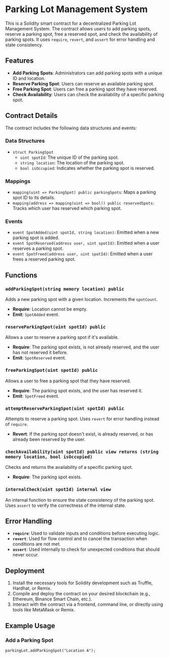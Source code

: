 # Parking Lot Management System

This is a Solidity smart contract for a decentralized Parking Lot Management System. The contract allows users to add parking spots, reserve a parking spot, free a reserved spot, and check the availability of parking spots. It uses `require`, `revert`, and `assert` for error handling and state consistency.

## Features

- **Add Parking Spots**: Administrators can add parking spots with a unique ID and location.
- **Reserve Parking Spot**: Users can reserve an available parking spot.
- **Free Parking Spot**: Users can free a parking spot they have reserved.
- **Check Availability**: Users can check the availability of a specific parking spot.

## Contract Details

The contract includes the following data structures and events:

### Data Structures

- `struct ParkingSpot`
  - `uint spotId`: The unique ID of the parking spot.
  - `string location`: The location of the parking spot.
  - `bool isOccupied`: Indicates whether the parking spot is reserved.

### Mappings

- `mapping(uint => ParkingSpot) public parkingSpots`: Maps a parking spot ID to its details.
- `mapping(address => mapping(uint => bool)) public reservedSpots`: Tracks which user has reserved which parking spot.

### Events

- `event SpotAdded(uint spotId, string location)`: Emitted when a new parking spot is added.
- `event SpotReserved(address user, uint spotId)`: Emitted when a user reserves a parking spot.
- `event SpotFreed(address user, uint spotId)`: Emitted when a user frees a reserved parking spot.

## Functions

### `addParkingSpot(string memory location) public`

Adds a new parking spot with a given location. Increments the `spotCount`.

- **Require**: Location cannot be empty.
- **Emit**: `SpotAdded` event.

### `reserveParkingSpot(uint spotId) public`

Allows a user to reserve a parking spot if it's available.

- **Require**: The parking spot exists, is not already reserved, and the user has not reserved it before.
- **Emit**: `SpotReserved` event.

### `freeParkingSpot(uint spotId) public`

Allows a user to free a parking spot that they have reserved.

- **Require**: The parking spot exists, and the user has reserved it.
- **Emit**: `SpotFreed` event.

### `attemptReserveParkingSpot(uint spotId) public`

Attempts to reserve a parking spot. Uses `revert` for error handling instead of `require`.

- **Revert**: If the parking spot doesn't exist, is already reserved, or has already been reserved by the user.

### `checkAvailability(uint spotId) public view returns (string memory location, bool isOccupied)`

Checks and returns the availability of a specific parking spot.

- **Require**: The parking spot exists.

### `internalCheck(uint spotId) internal view`

An internal function to ensure the state consistency of the parking spot. Uses `assert` to verify the correctness of the internal state.

## Error Handling

- **`require`**: Used to validate inputs and conditions before executing logic.
- **`revert`**: Used for flow control and to cancel the transaction when conditions are not met.
- **`assert`**: Used internally to check for unexpected conditions that should never occur.

## Deployment

1. Install the necessary tools for Solidity development such as Truffle, Hardhat, or Remix.
2. Compile and deploy the contract on your desired blockchain (e.g., Ethereum, Binance Smart Chain, etc.).
3. Interact with the contract via a frontend, command line, or directly using tools like MetaMask or Remix.

## Example Usage

### Add a Parking Spot

```solidity
parkingLot.addParkingSpot("Location A");
